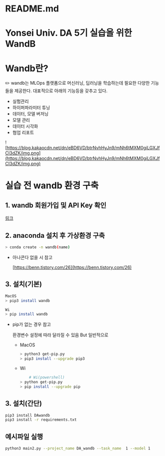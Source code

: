 # README.md

# Yonsei Univ. DA 5기 실습을 위한 WandB

# Wandb란?

<aside>
✏️ wandb는 MLOps 플랫폼으로 머신러닝, 딥러닝을 학습하는데 필요한 다양한 기능들을 제공한다. 대표적으로 아래의 기능등을 갖추고 있다.

</aside>

- 실험관리
- 하이퍼파라미터 튜닝
- 데이터, 모델 버저닝
- 모델 관리
- 데이터 시각화
- 협업 리포트

![https://blog.kakaocdn.net/dn/eBD6VD/btrNvhHyJn9/mNh6tMXM0giLGXJfCI3dZK/img.png](https://blog.kakaocdn.net/dn/eBD6VD/btrNvhHyJn9/mNh6tMXM0giLGXJfCI3dZK/img.png)

# 실습 전 wandb 환경 구축

## 1. wandb 회원가입 및 API Key 확인

[링크](https://wandb.auth0.com/login?state=hKFo2SBjMXRvVnpWOE5HNG5fUVp3Rm9PV0ZTV3o0R1FwclNTYqFupWxvZ2luo3RpZNkgWEhmdDQyOU9LajNYZXZ2U2hPZFlaYUItczNwMzhKZHajY2lk2SBWU001N1VDd1Q5d2JHU3hLdEVER1FISUtBQkhwcHpJdw&client=VSM57UCwT9wbGSxKtEDGQHIKABHppzIw&protocol=oauth2&nonce=Y1p5c2FJeEhBRkhqby5Gag%3D%3D&redirect_uri=https%3A%2F%2Fapi.wandb.ai%2Foidc%2Fcallback&response_mode=form_post&response_type=id_token&scope=openid%20profile%20email&signup=true)

## 2. anaconda 설치 후 가상환경 구축

```bash
> conda create -n wandb(name)
```

- 아나콘다 없을 시 참고
    
    [https://benn.tistory.com/26](https://benn.tistory.com/26)
    

## 3. 설치(기본)

```bash
MacOS
> pip3 install wandb

Wi
> pip install wandb
```

- pip가 없는 경우 참고
    
    환경변수 설정에 따라 달라질 수 있음 But 일반적으로
    
    - MacOS
        
        ```bash
        > python3 get-pip.py
        > pip3 install --upgrade pip3
        ```
        
    - Wi
        
        ```bash
        	# Wi(powershell)
        > python get-pip.py
        > pip install --upgrade pip
        ```
        

## 3. 설치(간단)

```bash
pip3 install DAwandb
pip3 install -r requirements.txt
```
## 예시파일 실행
```bash
python3 main2.py --project_name DA_wandb --task_name  1 --model 1
```